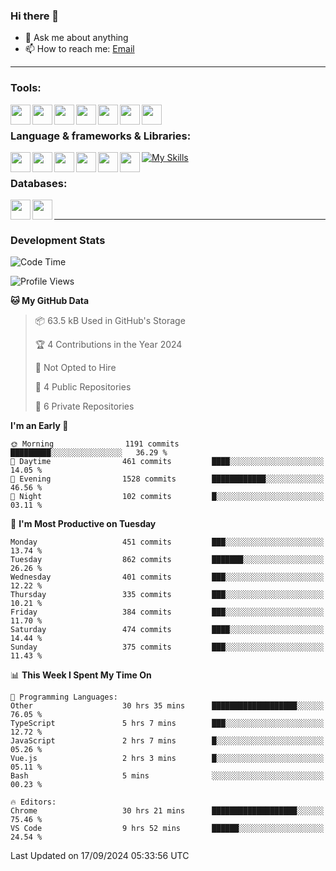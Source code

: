 ### Hi there 👋

- 💬 Ask me about anything
- 📫 How to reach me: [Email]

---

### Tools:
<img align='left' height="32" width="32" src="https://cdn.jsdelivr.net/npm/simple-icons@4.8.0/icons/phpstorm.svg" />
<img align='left' height="32" width="32" src="https://cdn.jsdelivr.net/npm/simple-icons@4.8.0/icons/webstorm.svg" />
<img align='left' height="32" width="32" src="https://cdn.jsdelivr.net/npm/simple-icons@4.8.0/icons/visualstudiocode.svg" />
<img align='left' height="32" width="32" src="https://cdn.jsdelivr.net/npm/simple-icons@4.8.0/icons/sublimetext.svg" />
<img align='left' height="32" width="32" src="https://cdn.jsdelivr.net/npm/simple-icons@4.8.0/icons/laragon.svg" />
<img align='left' height="32" width="32" src="https://cdn.jsdelivr.net/npm/simple-icons@4.8.0/icons/docker.svg" />
<img align='left' height="32" width="32" src="https://cdn.jsdelivr.net/npm/simple-icons@4.8.0/icons/amazonaws.svg" />
<br>

### Language & frameworks & Libraries:
[![My Skills](https://skillicons.dev/icons?i=java,spring,nodejs,typescript,laravel&theme=dark)](https://skillicons.dev)
<img align='left' height="32" width="32" src="https://cdn.jsdelivr.net/npm/simple-icons@4.8.0/icons/laravel.svg" />
<img align='left' height="32" width="32" src="https://cdn.jsdelivr.net/npm/simple-icons@4.8.0/icons/vue-dot-js.svg" />
<img align='left' height="32" width="32" src="https://cdn.jsdelivr.net/npm/simple-icons@4.8.0/icons/node-dot-js.svg" />
<img align='left' height="32" width="32" src="https://cdn.jsdelivr.net/npm/simple-icons@4.8.0/icons/jquery.svg" />
<img align='left' height="32" width="32" src="https://cdn.jsdelivr.net/npm/simple-icons@4.8.0/icons/sass.svg" />
<img align='left' height="32" width="32" src="https://cdn.jsdelivr.net/npm/simple-icons@4.8.0/icons/tailwindcss.svg" />
<br>

### Databases:
<img align='left' height="32" width="32" src="https://cdn.jsdelivr.net/npm/simple-icons@4.8.0/icons/mysql.svg" />
<img align='left' height="32" width="32" src="https://cdn.jsdelivr.net/npm/simple-icons@4.8.0/icons/microsoftsqlserver.svg" />
<br>

---
### Development Stats
<!--START_SECTION:waka-->
![Code Time](http://img.shields.io/badge/Code%20Time-5%2C152%20hrs%2056%20mins-blue)

![Profile Views](http://img.shields.io/badge/Profile%20Views-0-blue)

**🐱 My GitHub Data** 

> 📦 63.5 kB Used in GitHub's Storage 
 > 
> 🏆 4 Contributions in the Year 2024
 > 
> 🚫 Not Opted to Hire
 > 
> 📜 4 Public Repositories 
 > 
> 🔑 6 Private Repositories 
 > 
**I'm an Early 🐤** 

```text
🌞 Morning                1191 commits        █████████░░░░░░░░░░░░░░░░   36.29 % 
🌆 Daytime                461 commits         ████░░░░░░░░░░░░░░░░░░░░░   14.05 % 
🌃 Evening                1528 commits        ████████████░░░░░░░░░░░░░   46.56 % 
🌙 Night                  102 commits         █░░░░░░░░░░░░░░░░░░░░░░░░   03.11 % 
```
📅 **I'm Most Productive on Tuesday** 

```text
Monday                   451 commits         ███░░░░░░░░░░░░░░░░░░░░░░   13.74 % 
Tuesday                  862 commits         ███████░░░░░░░░░░░░░░░░░░   26.26 % 
Wednesday                401 commits         ███░░░░░░░░░░░░░░░░░░░░░░   12.22 % 
Thursday                 335 commits         ███░░░░░░░░░░░░░░░░░░░░░░   10.21 % 
Friday                   384 commits         ███░░░░░░░░░░░░░░░░░░░░░░   11.70 % 
Saturday                 474 commits         ████░░░░░░░░░░░░░░░░░░░░░   14.44 % 
Sunday                   375 commits         ███░░░░░░░░░░░░░░░░░░░░░░   11.43 % 
```


📊 **This Week I Spent My Time On** 

```text
💬 Programming Languages: 
Other                    30 hrs 35 mins      ███████████████████░░░░░░   76.05 % 
TypeScript               5 hrs 7 mins        ███░░░░░░░░░░░░░░░░░░░░░░   12.72 % 
JavaScript               2 hrs 7 mins        █░░░░░░░░░░░░░░░░░░░░░░░░   05.26 % 
Vue.js                   2 hrs 3 mins        █░░░░░░░░░░░░░░░░░░░░░░░░   05.11 % 
Bash                     5 mins              ░░░░░░░░░░░░░░░░░░░░░░░░░   00.23 % 

🔥 Editors: 
Chrome                   30 hrs 21 mins      ███████████████████░░░░░░   75.46 % 
VS Code                  9 hrs 52 mins       ██████░░░░░░░░░░░░░░░░░░░   24.54 % 
```


 Last Updated on 17/09/2024 05:33:56 UTC
<!--END_SECTION:waka-->

[huyviet]: https://huynguyenviet.vn/
[EMAIl]: https://mail.google.com/mail/u/0/?fs=1&tf=cm&source=mailto&to=huynguyenviet0110@gmail.com
